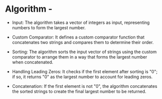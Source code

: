 # Algorithm -

- Input: The algorithm takes a vector of integers as input, representing numbers to form the largest number.

- Custom Comparator: It defines a custom comparator function that concatenates two strings and compares them to determine their order.

- Sorting: The algorithm sorts the input vector of strings using the custom comparator to arrange them in a way that forms the largest number when concatenated.

- Handling Leading Zeros: It checks if the first element after sorting is "0"; if so, it returns "0" as the largest number to account for leading zeros.

- Concatenation: If the first element is not "0", the algorithm concatenates the sorted strings to create the final largest number to be returned.